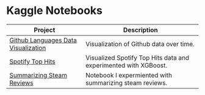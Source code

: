 # Kaggle Notebooks

| Project | Description |
---------- | --------------
| [Github Languages Data Visualization](./GithubLanguagesDataVisualization/notebook.ipynb) | Visualization of Github data over time. |
| [Spotify Top Hits](./SpotifyTopHits/notebook.ipynb) | Visualized Spotify Top Hits data and experimented with XGBoost. |
| [Summarizing Steam Reviews](./SummarizingSteamReviews/notebook.ipynb) | Notebook I expermiented with summarizing steam reviews. |
